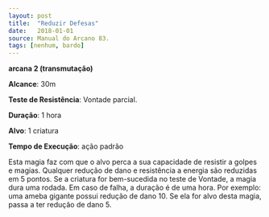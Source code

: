 ```yaml
---
layout: post
title:  "Reduzir Defesas"
date:   2018-01-01
source: Manual do Arcano 83.
tags: [nenhum, bardo]
---
```


**arcana 2 (transmutação)**

**Alcance**: 30m

**Teste de Resistência**: Vontade parcial.

**Duração**: 1 hora

**Alvo**: 1 criatura

**Tempo de Execução**: ação padrão

Esta magia faz com que o alvo perca a sua capacidade de resistir a golpes e magias. Qualquer redução de dano e resistência a energia são reduzidas em 5 pontos.
Se a criatura for bem-sucedida no teste de Vontade, a magia dura uma rodada. Em caso de falha, a duração é de uma hora.
Por exemplo: uma ameba gigante possui redução de dano 10. Se ela for alvo desta magia, passa a ter redução de dano 5.
